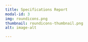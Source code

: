 ```yaml
---
title: Specifications Report
modal-id: 3
img: roundicons.png
thumbnail: roundicons-thumbnail.png
alt: image-alt

---
```

